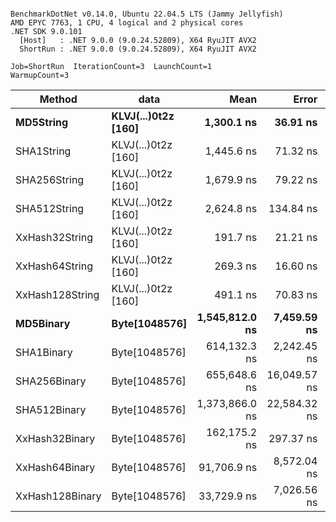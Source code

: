 ```

BenchmarkDotNet v0.14.0, Ubuntu 22.04.5 LTS (Jammy Jellyfish)
AMD EPYC 7763, 1 CPU, 4 logical and 2 physical cores
.NET SDK 9.0.101
  [Host]   : .NET 9.0.0 (9.0.24.52809), X64 RyuJIT AVX2
  ShortRun : .NET 9.0.0 (9.0.24.52809), X64 RyuJIT AVX2

Job=ShortRun  IterationCount=3  LaunchCount=1  
WarmupCount=3  

```
| Method          | data                | Mean           | Error        | StdDev      | Min            | Max            | Gen0   | Allocated |
|---------------- |-------------------- |---------------:|-------------:|------------:|---------------:|---------------:|-------:|----------:|
| **MD5String**       | **KLVJ(...)0t2z [160]** |     **1,300.1 ns** |     **36.91 ns** |     **2.02 ns** |     **1,298.3 ns** |     **1,302.3 ns** | **0.0134** |    **1128 B** |
| SHA1String      | KLVJ(...)0t2z [160] |     1,445.6 ns |     71.32 ns |     3.91 ns |     1,441.1 ns |     1,448.3 ns | 0.0153 |    1416 B |
| SHA256String    | KLVJ(...)0t2z [160] |     1,679.9 ns |     79.22 ns |     4.34 ns |     1,675.6 ns |     1,684.2 ns | 0.0210 |    1856 B |
| SHA512String    | KLVJ(...)0t2z [160] |     2,624.8 ns |    134.84 ns |     7.39 ns |     2,617.1 ns |     2,631.9 ns | 0.0381 |    3240 B |
| XxHash32String  | KLVJ(...)0t2z [160] |       191.7 ns |     21.21 ns |     1.16 ns |       190.7 ns |       193.0 ns | 0.0069 |     584 B |
| XxHash64String  | KLVJ(...)0t2z [160] |       269.3 ns |     16.60 ns |     0.91 ns |       268.2 ns |       269.9 ns | 0.0086 |     728 B |
| XxHash128String | KLVJ(...)0t2z [160] |       491.1 ns |     70.83 ns |     3.88 ns |       488.8 ns |       495.6 ns | 0.0134 |    1128 B |
| **MD5Binary**       | **Byte[1048576]**       | **1,545,812.0 ns** |  **7,459.59 ns** |   **408.89 ns** | **1,545,492.4 ns** | **1,546,272.7 ns** |      **-** |      **41 B** |
| SHA1Binary      | Byte[1048576]       |   614,132.3 ns |  2,242.45 ns |   122.92 ns |   614,032.3 ns |   614,269.5 ns |      - |      49 B |
| SHA256Binary    | Byte[1048576]       |   655,648.6 ns | 16,049.57 ns |   879.73 ns |   654,876.3 ns |   656,606.2 ns |      - |      57 B |
| SHA512Binary    | Byte[1048576]       | 1,373,866.0 ns | 22,584.32 ns | 1,237.92 ns | 1,372,437.8 ns | 1,374,631.4 ns |      - |      89 B |
| XxHash32Binary  | Byte[1048576]       |   162,175.2 ns |    297.37 ns |    16.30 ns |   162,164.5 ns |   162,193.9 ns |      - |      32 B |
| XxHash64Binary  | Byte[1048576]       |    91,706.9 ns |  8,572.04 ns |   469.86 ns |    91,360.6 ns |    92,241.7 ns |      - |      32 B |
| XxHash128Binary | Byte[1048576]       |    33,729.9 ns |  7,026.56 ns |   385.15 ns |    33,492.4 ns |    34,174.2 ns |      - |      40 B |
